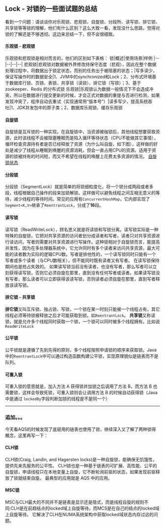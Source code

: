 ## Lock - 对锁的一些面试题的总结
看到一个问题：请谈谈你对乐观锁、悲观锁、自旋锁、分段所、读写锁、排它锁、共享锁等等锁的理解，他们有什么区别？这么大致一看，发现没什么思路，觉得对锁的了解还是不够透彻。这边来总结一下，但不会很细致。

#### 乐观锁 - 悲观锁
乐观锁和悲观锁是相对而言的，他们的区别如下表格：
锁|概述|使用场景|样例
|--|--|--|--|
悲观锁|悲观锁对数据被外界修改持保守态度（悲观），因此在整个数据处理过程中，将数据出于锁定状态，而别的任务出于被阻塞的状态；|写多读少，保证写操作时的数据安全|1、JVM中的synchronized和Lock；2、分布式环境基于数据库行锁、页锁、表锁、共享锁（读锁）、排它锁（写锁）；3、基于zookeeper、Redis 的分布式锁
乐观锁|乐观锁认为数据一般情况下不会造成冲突，所以在数据进行提交更新的时候，才会正式对数据的重提与否进行检测，如果发现冲突了，程序自动去重试（实现通常用“版本号”）|读多写少，提高系统吞吐|1、JDK并发包中的原子类；2、数据库乐观锁、缓存乐观锁

#### 自旋锁
自旋锁是互斥锁的一种实现。在自旋锁中，当资源被枷锁后，其他线程想要获取资源，此时该线程不会被阻塞睡眠而是陷入循环等待状态（CPU不能做其它事情），循环检查资源持有者是否已经释放了资源（为什么叫自旋，如下图），这样做的好处是减少了线程从睡眠到唤醒的资源消耗，但会一直占用CPU的资源。适用于资源的锁被持有的时间短，而又不希望在线程的唤醒上花费太多资源的情况。
[自旋锁状态](/Users/y1271752959m/Desktop/找工作/面试/images/1.png)

#### 分段锁
分段锁（SegmentLock）就是简单的将锁细粒度化，将一个锁分成两段或者多段，线程根据自己操作的段来加锁解锁。这样做可以避免线程之间互相无意义的等待，减少线程的等待时间。常见的应用有`ConcurrentHashMap`，它内部实现了`Segment<K,V>`继承了`ReentrantLock`，分成了**16**段。

#### 读写锁
读写锁（ReadWriteLock），顾名思义就是将读锁和写锁分离。读写锁实际是一种特殊的自旋锁，它把对共享资源的访问者划分成读者和写者，读者只对共享资源进行读访问，写者则需要对共享资源进行写操作。这种锁相对于自旋锁而言，能提高并发性，因为在多处理器系统中，它允许同时有多个读者来访问共享资源，最大可能的读者数为实际的逻辑CPU数。写者是排他性的，一个读写锁同时只能有一个写者或多个读者（与CPU数相关），但不能同时既有读者又有写者。
在读写锁保持期间也是抢占失效的。
如果读写锁当前没有读者，也没有写者，那么写者可以立刻获得读写锁，否则它必须自旋在那里，直到没有任何写者或读者。如果读写锁没有写者，那么读者可以立即获得该读写锁，否则读者必须自旋在那里，直到写者释放该读写锁。

#### 排它锁 - 共享锁
**排它锁**又叫互斥锁、独占锁、写锁，一个锁在某一时刻只能被一个线程占有，其它线程必须等待锁被释放之后才可能获取到锁。如`ReentrantLock`。
**共享锁**又称读锁，就是允许多个线程同时获取一个锁，一个锁可以同时被多个线程拥有。比如说`ReadWriteLock`

#### 公平锁
公平锁就是遵循了先到先得的原则，多个线程按照申请锁的顺序来获取锁。Java 中的`ReentrantLock`中可以通过构造函数构建公平锁，实现原理貌似是链表而不是队列。

#### 可重入锁
可重入锁的意思就是，加入方法 A 获得锁并加锁之后调用了方法 B，而方法 B 也需要锁，这样会导致死锁，可重入锁则会让调用方法 B 的时候自动获得锁（Java 中是通过 `lockedBy`字段判断加锁的线程是不是同一个）

---------
### 追加。。。
今天看AQS的时候发现了底层用的链表也使用了锁，继续深入又了解了两种锁得概念，这里再写一下：
#### CLH锁
CLH锁(Craig, Landin, and Hagersten  locks)是一种自旋锁，能确保无饥饿性，提供先来先服务的公平性。
CLH锁也是一种基于链表的可扩展、高性能、公平的自旋锁，申请线程只在本地变量上自旋，它不断轮询前驱的状态，如果发现前驱释放了锁就结束自旋。
最典型的应用就是 AQS 中的应用。

#### MSC锁
MSC与CLH最大的不同并不是链表是显示还是隐式，而是线程自旋的规则不同:CLH是在前趋结点的locked域上自旋等待，而MCS是在自己的结点的locked域上自旋等待。
它解决了CLH在NUMA系统架构中获取locked域状态内存过远的问题。
